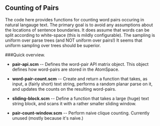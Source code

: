 Counting of Pairs
-----------------
The code here provides functions for counting word pairs occuring in
natural langauge text.  The primary goal is to avoid any assumptions
about the locations of sentence boundaries. It does assume that words
can be split according to white-space (this is mildly configurable).
The sampling is uniform over parse trees (and NOT uniform over pairs!)
It seems that uniform sampling over trees should be superior.

###Quick overview.

* __pair-api.scm__ -- Defines the word-pair API matrix object. This
    object defines how word-pairs are stored in the AtomSpace.

* __word-pair-count.scm__ -- Create and return a function that takes,
    as input, a (fairly short) text string, performs a random planar
    parse on it, and updates the counts on the resulting word-pairs.

* __sliding-block.scm__ -- Define a function that takes a large (huge)
    text string block, and scans it with a rather smaller sliding
    window.

* __pair-count-window.scm__ -- Perform naive clique counting. Currently
    unused (mostly because it's naive.)

